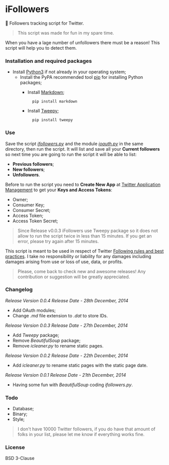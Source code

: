 iFollowers
==========

:eyes: Followers tracking script for Twitter.

> This script was made for fun in my spare time.

When you have a lage number of unfollowers there must be a reason! This script will help you to detect them.

### Installation and required packages

- Install <a href="https://www.python.org/" target="_blank">Python3</a> if not already in your operating system;
    - Install the PyPA recommended tool <a href="https://pip.pypa.io/" target="_blank">pip</a> for installing Python packages;
        - Install <a href="https://pythonhosted.org/Markdown/" target="_blank">Markdown</a>;

                pip install markdown
        - Install <a href="http://www.tweepy.org/" target="_blank">Tweepy</a>;

                pip install tweepy

### Use

Save the script [*ifollowers.py*](https://github.com/i5ar/ifollowers/blob/master/ifollowers.py) and the module [*ioauth.py*](https://github.com/i5ar/ifollowers/blob/master/ioauth.py) in the same directory, then run the script. It will list and save all your **Current followers** so next time you are going to run the script it will be able to list:
- **Previous followers**;
- **New followers**;
- **Unfollowers**.

Before to run the script you need to **Create New App** at <a href="https://apps.twitter.com/" target="_blank">Twitter Application Management</a> to get your **Keys and Access Tokens**:
- Owner;
- Consumer Key;
- Consumer Secret;
- Access Token;
- Access Token Secret;

> Since Release v0.0.3 iFollowers use Tweepy package so it does not allow to run the script twice in less than 15 minutes. If you get an error, please try again after 15 minutes.

This script is meant to be used in respect of Twitter [Following rules and best practices](https://support.twitter.com/entries/68916-following-rules-and-best-practices).
I take no responsibility or liability for any damages including damages arising from use or loss of use, data, or profits.

> Please, come back to check new and awesome releases! Any contribution or suggestion will be greatly appreciated.

### Changelog

*Release Version 0.0.4*
*Release Date - 28th December, 2014*

- Add OAuth modules;
- Change *.md* file extension to *.dat* to store IDs.

*Release Version 0.0.3*
*Release Date - 27th December, 2014*

- Add *Tweepy* package;
- Remove *BeautifulSoup* package;
- Remove *icleaner.py* to rename static pages.


*Release Version 0.0.2*
*Release Date - 22th December, 2014*

- Add *icleaner.py* to rename static pages with the static page date.

*Release Version 0.0.1*
*Release Date - 21th December, 2014*

 - Having some fun with *BeautifulSoup* coding *ifollowers.py*.

### Todo

- Database;
- Binary;
- Style;

> I don't have 10000 Twitter followers, if you do have that amount of folks in your list, please let me know if everything works fine.

### License

BSD 3-Clause

[Python3]: https://www.python.org/
[pip]: https://pip.pypa.io/
[Tweepy]: http://www.tweepy.org/
[BeautifulSoup4]: http://www.crummy.com/software/BeautifulSoup/
[Markdown]: https://pythonhosted.org/Markdown/


